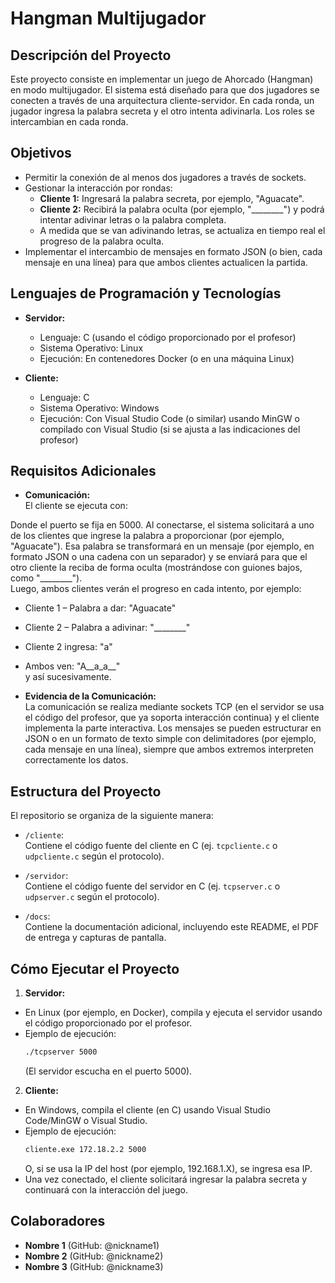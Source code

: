 # Hangman Multijugador

## Descripción del Proyecto

Este proyecto consiste en implementar un juego de Ahorcado (Hangman) en modo multijugador. El sistema está diseñado para que dos jugadores se conecten a través de una arquitectura cliente-servidor. En cada ronda, un jugador ingresa la palabra secreta y el otro intenta adivinarla. Los roles se intercambian en cada ronda.

## Objetivos

- Permitir la conexión de al menos dos jugadores a través de sockets.
- Gestionar la interacción por rondas: 
  - **Cliente 1:** Ingresará la palabra secreta, por ejemplo, "Aguacate".
  - **Cliente 2:** Recibirá la palabra oculta (por ejemplo, "________") y podrá intentar adivinar letras o la palabra completa.
  - A medida que se van adivinando letras, se actualiza en tiempo real el progreso de la palabra oculta.
- Implementar el intercambio de mensajes en formato JSON (o bien, cada mensaje en una línea) para que ambos clientes actualicen la partida.

## Lenguajes de Programación y Tecnologías

- **Servidor:**  
  - Lenguaje: C (usando el código proporcionado por el profesor)  
  - Sistema Operativo: Linux  
  - Ejecución: En contenedores Docker (o en una máquina Linux)

- **Cliente:**  
  - Lenguaje: C  
  - Sistema Operativo: Windows  
  - Ejecución: Con Visual Studio Code (o similar) usando MinGW o compilado con Visual Studio (si se ajusta a las indicaciones del profesor)

## Requisitos Adicionales

- **Comunicación:**  
  El cliente se ejecuta con:
  <cliente ejecutable> <ip> <puerto>

Donde el puerto se fija en 5000. Al conectarse, el sistema solicitará a uno de los clientes que ingrese la palabra a proporcionar (por ejemplo, "Aguacate"). Esa palabra se transformará en un mensaje (por ejemplo, en formato JSON o una cadena con un separador) y se enviará para que el otro cliente la reciba de forma oculta (mostrándose con guiones bajos, como "________").  
Luego, ambos clientes verán el progreso en cada intento, por ejemplo:  
- Cliente 1 – Palabra a dar: "Aguacate"  
- Cliente 2 – Palabra a adivinar: "________"  
- Cliente 2 ingresa: "a"  
- Ambos ven: "A__a_a__"  
y así sucesivamente.

- **Evidencia de la Comunicación:**  
La comunicación se realiza mediante sockets TCP (en el servidor se usa el código del profesor, que ya soporta interacción continua) y el cliente implementa la parte interactiva. Los mensajes se pueden estructurar en JSON o en un formato de texto simple con delimitadores (por ejemplo, cada mensaje en una línea), siempre que ambos extremos interpreten correctamente los datos.

## Estructura del Proyecto

El repositorio se organiza de la siguiente manera:

- `/cliente`:  
Contiene el código fuente del cliente en C (ej. `tcpcliente.c` o `udpcliente.c` según el protocolo).

- `/servidor`:  
Contiene el código fuente del servidor en C (ej. `tcpserver.c` o `udpserver.c` según el protocolo).

- `/docs`:  
Contiene la documentación adicional, incluyendo este README, el PDF de entrega y capturas de pantalla.

## Cómo Ejecutar el Proyecto

1. **Servidor:**  
 - En Linux (por ejemplo, en Docker), compila y ejecuta el servidor usando el código proporcionado por el profesor.  
 - Ejemplo de ejecución:  
   ```bash
   ./tcpserver 5000
   ```
   (El servidor escucha en el puerto 5000).

2. **Cliente:**  
 - En Windows, compila el cliente (en C) usando Visual Studio Code/MinGW o Visual Studio.  
 - Ejemplo de ejecución:  
   ```bash
   cliente.exe 172.18.2.2 5000
   ```
   O, si se usa la IP del host (por ejemplo, 192.168.1.X), se ingresa esa IP.  
 - Una vez conectado, el cliente solicitará ingresar la palabra secreta y continuará con la interacción del juego.

## Colaboradores

- **Nombre 1** (GitHub: @nickname1)  
- **Nombre 2** (GitHub: @nickname2)  
- **Nombre 3** (GitHub: @nickname3)
